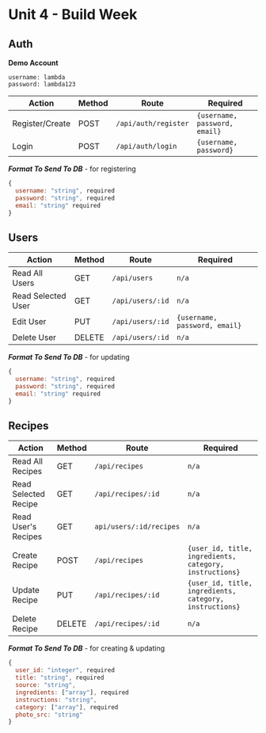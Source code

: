 # Unit 4 - Build Week

## Auth

**Demo Account**

```
username: lambda
password: lambda123
```

| Action          | Method | Route                | Required                      |
| --------------- | ------ | -------------------- | ----------------------------- |
| Register/Create | POST   | `/api/auth/register` | `{username, password, email}` |
| Login           | POST   | `/api/auth/login`    | `{username, password}`        |

**_Format To Send To DB_** - for registering

```javascript
{
  username: "string", required
  password: "string", required
  email: "string" required
}
```

## Users

| Action             | Method | Route            | Required                      |
| ------------------ | ------ | ---------------- | ----------------------------- |
| Read All Users     | GET    | `/api/users`     | `n/a `                        |
| Read Selected User | GET    | `/api/users/:id` | `n/a`                         |
| Edit User          | PUT    | `/api/users/:id` | `{username, password, email}` |
| Delete User        | DELETE | `/api/users/:id` | `n/a`                         |

**_Format To Send To DB_** - for updating

```javascript
{
  username: "string", required
  password: "string", required
  email: "string" required
}
```

## Recipes

| Action               | Method | Route                   | Required                                                |
| -------------------- | ------ | ----------------------- | ------------------------------------------------------- |
| Read All Recipes     | GET    | `/api/recipes`          | `n/a`                                                   |
| Read Selected Recipe | GET    | `/api/recipes/:id`      | `n/a`                                                   |
| Read User's Recipes  | GET    | `api/users/:id/recipes` | `n/a`                                                   |
| Create Recipe        | POST   | `/api/recipes`          | `{user_id, title, ingredients, category, instructions}` |
| Update Recipe        | PUT    | `/api/recipes/:id`      | `{user_id, title, ingredients, category, instructions}` |
| Delete Recipe        | DELETE | `/api/recipes/:id`      | `n/a`                                                   |

**_Format To Send To DB_** - for creating & updating

```javascript
{
  user_id: "integer", required
  title: "string", required
  source: "string",
  ingredients: ["array"], required
  instructions: "string",
  category: ["array"], required
  photo_src: "string"
}
```
